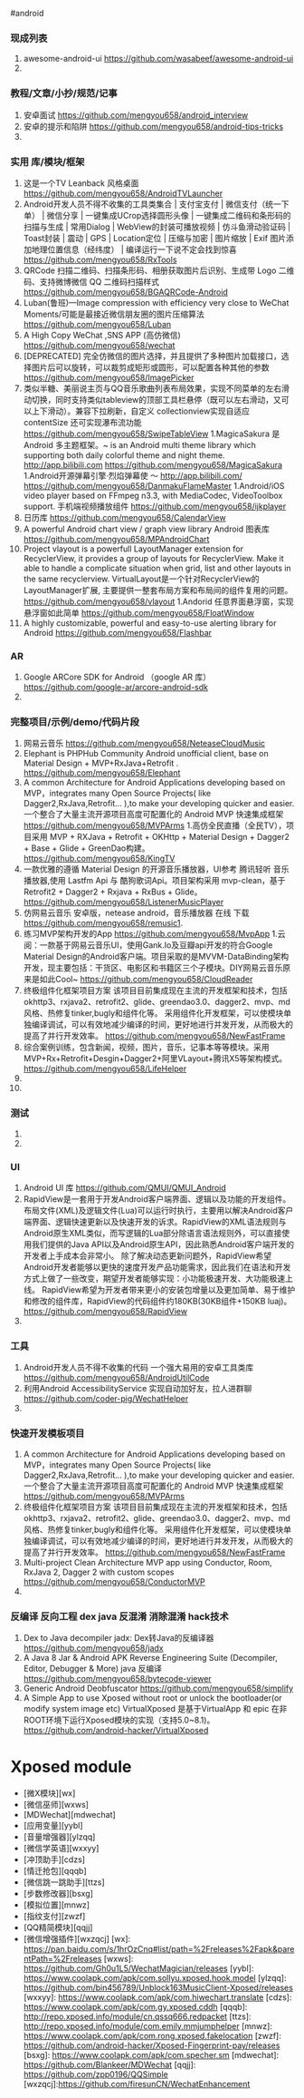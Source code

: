#android
### 现成列表
1. awesome-android-ui
https://github.com/wasabeef/awesome-android-ui
1. 
### 教程/文章/小抄/规范/记事
1. 安卓面试
https://github.com/mengyou658/android_interview
1. 安卓的提示和陷阱 
https://github.com/mengyou658/android-tips-tricks
1. 
### 实用 库/模块/框架
1. 这是一个TV Leanback 风格桌面 
https://github.com/mengyou658/AndroidTVLauncher
1. Android开发人员不得不收集的工具类集合 | 支付宝支付 | 微信支付（统一下单） | 微信分享 | 一键集成UCrop选择圆形头像 | 一键集成二维码和条形码的扫描与生成 | 常用Dialog | WebView的封装可播放视频 | 仿斗鱼滑动验证码 | Toast封装 | 震动 | GPS | Location定位 | 压缩与加密 | 图片缩放 | Exif 图片添加地理位置信息（经纬度） | 编译运行一下说不定会找到惊喜
https://github.com/mengyou658/RxTools
1. QRCode 扫描二维码、扫描条形码、相册获取图片后识别、生成带 Logo 二维码、支持微博微信 QQ 二维码扫描样式
https://github.com/mengyou658/BGAQRCode-Android
1. Luban(鲁班)—Image compression with efficiency very close to WeChat Moments/可能是最接近微信朋友圈的图片压缩算法
https://github.com/mengyou658/Luban
1. A High Copy WeChat ,SNS APP (高仿微信)
https://github.com/mengyou658/wechat
1. [DEPRECATED] 完全仿微信的图片选择，并且提供了多种图片加载接口，选择图片后可以旋转，可以裁剪成矩形或圆形，可以配置各种其他的参数
https://github.com/mengyou658/ImagePicker
1. 类似半糖、美丽说主页与QQ音乐歌曲列表布局效果，实现不同菜单的左右滑动切换，同时支持类似tableview的顶部工具栏悬停（既可以左右滑动，又可以上下滑动）。兼容下拉刷新，自定义 collectionview实现自适应 contentSize 还可实现瀑布流功能
https://github.com/mengyou658/SwipeTableView
1.MagicaSakura 是 Android 多主题框架。~ is an Android multi theme library which supporting both daily colorful theme and night theme. http://app.bilibili.com
https://github.com/mengyou658/MagicaSakura
1.Android开源弹幕引擎·烈焰弹幕使 ～ http://app.bilibili.com/
https://github.com/mengyou658/DanmakuFlameMaster
1.Android/iOS video player based on FFmpeg n3.3, with MediaCodec, VideoToolbox support.  手机端视频播放组件
https://github.com/mengyou658/ijkplayer
1. 日历库
https://github.com/mengyou658/CalendarView
1. A powerful Android chart view / graph view library Android 图表库
https://github.com/mengyou658/MPAndroidChart
1. Project vlayout is a powerfull LayoutManager extension for RecyclerView, it provides a group of layouts for RecyclerView. Make it able to handle a complicate situation when grid, list and other layouts in the same recyclerview. VirtualLayout是一个针对RecyclerView的LayoutManager扩展, 主要提供一整套布局方案和布局间的组件复用的问题。
https://github.com/mengyou658/vlayout
1.Andorid 任意界面悬浮窗，实现悬浮窗如此简单
https://github.com/mengyou658/FloatWindow
1. A highly customizable, powerful and easy-to-use alerting library for Android
https://github.com/mengyou658/Flashbar
### AR
1. Google ARCore SDK for Android （google AR 库）
https://github.com/google-ar/arcore-android-sdk
1. 
### 完整项目/示例/demo/代码片段
1.  网易云音乐
https://github.com/mengyou658/NeteaseCloudMusic
1. Elephant is PHPHub Community Android unofficial client, base on Material Design + MVP+RxJava+Retrofit .
https://github.com/mengyou658/Elephant
1. A common Architecture for Android Applications developing based on MVP，integrates many Open Source Projects( like Dagger2,RxJava,Retrofit... ),to make your developing quicker and easier. 一个整合了大量主流开源项目高度可配置化的 Android MVP 快速集成框架
https://github.com/mengyou658/MVPArms
1.高仿全民直播（全民TV），项目采用 MVP + RXJava + Retrofit + OKHttp + Material Design + Dagger2 + Base + Glide + GreenDao构建。
https://github.com/mengyou658/KingTV 
1. 一款优雅的遵循 Material Design 的开源音乐播放器，UI参考 腾讯轻听 音乐播放器,使用 Lastfm Api 与 酷狗歌词Api。项目架构采用 mvp-clean，基于 Retrofit2 + Dagger2 + Rxjava + RxBus + Glide。
https://github.com/mengyou658/ListenerMusicPlayer
1. 仿网易云音乐 安卓版，netease android，音乐播放器 在线 下载
https://github.com/mengyou658/remusic1. 
1. 练习MVP架构开发的App
https://github.com/mengyou658/MvpApp
1.云阅：一款基于网易云音乐UI，使用Gank.Io及豆瓣api开发的符合Google Material Design的Android客户端。项目采取的是MVVM-DataBinding架构开发，现主要包括：干货区、电影区和书籍区三个子模块。DIY网易云音乐原来是如此Cool~
https://github.com/mengyou658/CloudReader
1. 终极组件化框架项目方案 该项目目前集成现在主流的开发框架和技术，包括okhttp3、rxjava2、retrofit2、glide、greendao3.0、dagger2、mvp、md风格、热修复tinker,bugly和组件化等。 采用组件化开发框架，可以使模块单独编译调试，可以有效地减少编译的时间，更好地进行并发开发，从而极大的提高了并行开发效率。
https://github.com/mengyou658/NewFastFrame
1. 综合案例训练，包含新闻，视频，图片，音乐，记事本等等模块。采用MVP+Rx+Retrofit+Desgin+Dagger2+阿里VLayout+腾讯X5等架构模式。
https://github.com/mengyou658/LifeHelper
1.
1.
### 测试
1. 
1. 
### UI
1. Android UI 库
https://github.com/QMUI/QMUI_Android
1. RapidView是一套用于开发Android客户端界面、逻辑以及功能的开发组件。布局文件(XML)及逻辑文件(Lua)可以运行时执行，主要用以解决Android客户端界面、逻辑快速更新以及快速开发的诉求。RapidView的XML语法规则与Android原生XML类似，而写逻辑的Lua部分除语言语法规则外，可以直接使用我们提供的Java API以及Android原生API，因此熟悉Android客户端开发的开发者上手成本会非常小。
除了解决动态更新问题外，RapidView希望Android开发者能够以更快的速度开发产品功能需求，因此我们在语法和开发方式上做了一些改变，期望开发者能够实现：小功能极速开发、大功能极速上线。
RapidView希望为开发者带来更小的安装包增量以及更加简单、易于维护和修改的组件库，RapidView的代码组件约180KB(30KB组件+150KB luaj)。
https://github.com/mengyou658/RapidView
1. 
### 工具
1. Android开发人员不得不收集的代码 一个强大易用的安卓工具类库
https://github.com/mengyou658/AndroidUtilCode
1. 利用Android AccessibilityService 实现自动加好友，拉人进群聊
https://github.com/coder-pig/WechatHelper
1. 
### 快速开发模板项目
1. A common Architecture for Android Applications developing based on MVP，integrates many Open Source Projects( like Dagger2,RxJava,Retrofit... ),to make your developing quicker and easier. 一个整合了大量主流开源项目高度可配置化的 Android MVP 快速集成框架
https://github.com/mengyou658/MVPArms
1. 终极组件化框架项目方案 该项目目前集成现在主流的开发框架和技术，包括okhttp3、rxjava2、retrofit2、glide、greendao3.0、dagger2、mvp、md风格、热修复tinker,bugly和组件化等。 采用组件化开发框架，可以使模块单独编译调试，可以有效地减少编译的时间，更好地进行并发开发，从而极大的提高了并行开发效率。
https://github.com/mengyou658/NewFastFrame
1. Multi-project Clean Architecture MVP app using Conductor, Room, RxJava 2, Dagger 2 with custom scopes
https://github.com/mengyou658/ConductorMVP
1. 


### 反编译 反向工程 dex java 反混淆 消除混淆 hack技术
1. Dex to Java decompiler jadx: Dex转Java的反编译器
https://github.com/mengyou658/jadx
1. A Java 8 Jar & Android APK Reverse Engineering Suite (Decompiler, Editor, Debugger & More)  java 反编译
https://github.com/mengyou658/bytecode-viewer
1. Generic Android Deobfuscator
https://github.com/mengyou658/simplify
1. A Simple App to use Xposed without root or unlock the bootloader(or modify system image etc) VirtualXposed 是基于VirtualApp 和 epic 在非ROOT环境下运行Xposed模块的实现（支持5.0~8.1)。
https://github.com/android-hacker/VirtualXposed


# Xposed module
- [微X模块][wx]
- [微信巫师][wxws]
- [MDWechat][mdwechat]
- [应用变量][yybl]
- [音量增强器][ylzqq]
- [微信学英语][wxxyy]
- [冲顶助手][cdzs]
- [情迁抢包][qqqb]
- [微信跳一跳助手][ttzs]
- [步数修改器][bsxg]
- [模拟位置][mnwz]
- [指纹支付][zwzf]
- [QQ精简模块][qqjj]
- [微信增强插件][wxzqcj]
[wx]: https://pan.baidu.com/s/1hrOzCnq#list/path=%2Freleases%2Fapk&parentPath=%2Freleases
[wxws]: https://github.com/Gh0u1L5/WechatMagician/releases
[yybl]: https://www.coolapk.com/apk/com.sollyu.xposed.hook.model
[ylzqq]: https://github.com/bin456789/Unblock163MusicClient-Xposed/releases
[wxxyy]: https://www.coolapk.com/apk/com.hiwechart.translate
[cdzs]: https://www.coolapk.com/apk/com.gy.xposed.cddh
[qqqb]: http://repo.xposed.info/module/cn.qssq666.redpacket
[ttzs]: http://repo.xposed.info/module/com.emily.mmjumphelper
[mnwz]: https://www.coolapk.com/apk/com.rong.xposed.fakelocation
[zwzf]: https://github.com/android-hacker/Xposed-Fingerprint-pay/releases
[bsxg]: https://www.coolapk.com/apk/com.specher.sm
[mdwechat]: https://github.com/Blankeer/MDWechat
[qqjj]: https://github.com/zpp0196/QQSimple
[wxzqcj]:https://github.com/firesunCN/WechatEnhancement
